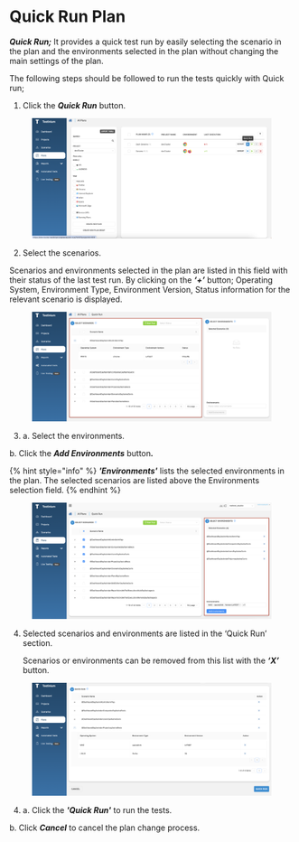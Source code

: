 # Quick Run Plan

_**Quick Run;**_ It provides a quick test run by easily selecting the scenario in the plan and the environments selected in the plan without changing the main settings of the plan.

The following steps should be followed to run the tests quickly with Quick run;

1. Click the _**Quick Run**_ button.

<figure><img src="../../.gitbook/assets/Screenshot 2025-02-06 at 12.56.11.png" alt=""><figcaption></figcaption></figure>

2. Select the scenarios.

Scenarios and environments selected in the plan are listed in this field with their status of the last test run. By clicking on the _**‘+’**_ button; Operating System, Environment Type, Environment Version, Status information for the relevant scenario is displayed.

<figure><img src="../../.gitbook/assets/Screenshot 2025-02-06 at 11.01.52.png" alt=""><figcaption></figcaption></figure>

3. a. Select the environments.

&#x20;       b. Click  the _**Add Environments**_ butto&#x6E;_**.**_

{% hint style="info" %}
_**'Environments'**_ lists the selected environments in the plan. The selected scenarios are listed above the Environments selection field.  &#x20;
{% endhint %}

<figure><img src="../../.gitbook/assets/Screenshot 2025-02-06 at 13.06.10.png" alt=""><figcaption></figcaption></figure>

4.  Selected scenarios and environments are listed in the ‘Quick Run’ section.

    Scenarios or environments can be removed from this list with the _**‘X’**_ button.

<figure><img src="../../.gitbook/assets/Screenshot 2025-02-06 at 13.07.39.png" alt=""><figcaption></figcaption></figure>

4. a. Click the _**'Quick Run'**_ to run the tests.

&#x20;      b. Click _**Cancel**_ to cancel the plan change process.

